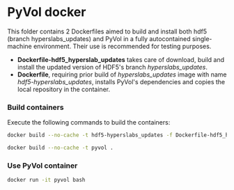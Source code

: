 # PyVol docker
This folder contains 2 Dockerfiles aimed to build and install both hdf5 (branch hyperslabs\_updates) and PyVol in a fully autocontained single-machine environment. Their use is recommended for testing purposes.

- **Dockerfile-hdf5\_hyperslab\_updates** takes care of download, build and install the updated version of HDF5's branch *hyperslabs\_updates*.
- **Dockerfile**, requiring prior build of *hyperslabs\_updates* image with name *hdf5-hyperslabs\_updates*, installs PyVol's dependencies and copies the local repository in the container.

### Build containers
Execute the following commands to build the containers:

```bash
docker build --no-cache -t hdf5-hyperslabs_updates -f Dockerfile-hdf5_hyperslab_updates .

docker build --no-cache -t pyvol .
```

### Use PyVol container
```bash
docker run -it pyvol bash
```
